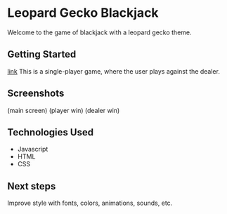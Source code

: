 # Leopard Gecko Blackjack #

Welcome to the game of blackjack with a leopard gecko theme.


## Getting Started ##
[link](https://gecko-blackjack.netlify.app/)
This is a single-player game, where the user plays against the dealer.

## Screenshots ##
(main screen)
(player win)
(dealer win)

## Technologies Used ##
* Javascript
* HTML
* CSS

## Next steps ##
Improve style with fonts, colors, animations, sounds, etc.
